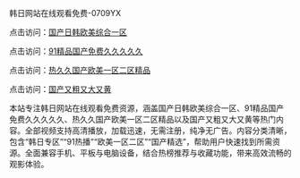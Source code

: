 韩日网站在线观看免费-0709YX

点击访问：<a href="https://heiliaoll4qsx.pages.dev">国产日韩欧美综合一区</a>

点击访问：<a href="https://heiliaowzu4ur.pages.dev">91精品国产免费久久久久久</a>

点击访问：<a href="https://heiliaozj3tjd.pages.dev">热久久国产欧美一区二区精品</a>

点击访问：<a href="https://heiliaoe8ajia.pages.dev">国产又粗又大又黄</a>

本站专注韩日网站在线观看免费资源，涵盖国产日韩欧美综合一区、91精品国产免费久久久久久、热久久国产欧美一区二区精品以及国产又粗又大又黄等热门内容。全部视频支持高清播放，加载迅速，无需注册，纯净无广告。内容分类清晰，包含“韩日专区”“91热播”“欧美一区二区”“国产精选”，帮助用户快速找到所需资源。全面兼容手机、平板与电脑设备，结合热榜推荐与收藏功能，带来高效流畅的观影体验。

<span style="display:none;">[Canonical link](https://github.com/mot20250709/so9 ）</span>
